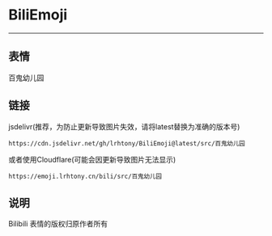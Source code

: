 # BiliEmoji
---
## 表情
百鬼幼儿园
## 链接
jsdelivr(推荐，为防止更新导致图片失效，请将latest替换为准确的版本号)
```
https://cdn.jsdelivr.net/gh/lrhtony/BiliEmoji@latest/src/百鬼幼儿园
```
或者使用Cloudflare(可能会因更新导致图片无法显示)
```
https://emoji.lrhtony.cn/bili/src/百鬼幼儿园
```
## 说明
Bilibili 表情的版权归原作者所有
